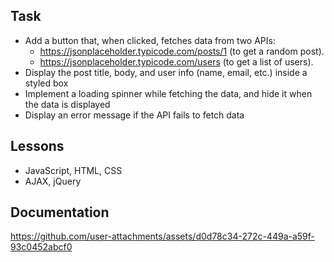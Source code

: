 ## Task
- Add a button that, when clicked, fetches data from two APIs:
  - https://jsonplaceholder.typicode.com/posts/1 (to get a random post).
  - https://jsonplaceholder.typicode.com/users (to get a list of users).
- Display the post title, body, and user info (name, email, etc.) inside a styled box
- Implement a loading spinner while fetching the data, and hide it when the data is displayed
- Display an error message if the API fails to fetch data

## Lessons
- JavaScript, HTML, CSS
- AJAX, jQuery

## Documentation

https://github.com/user-attachments/assets/d0d78c34-272c-449a-a59f-93c0452abcf0

